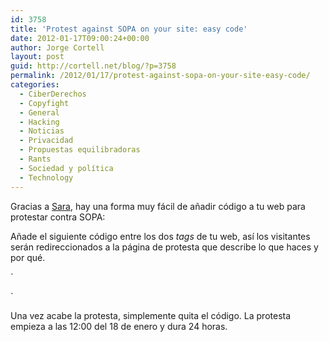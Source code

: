 ```yaml
---
id: 3758
title: 'Protest against SOPA on your site: easy code'
date: 2012-01-17T09:00:24+00:00
author: Jorge Cortell
layout: post
guid: http://cortell.net/blog/?p=3758
permalink: /2012/01/17/protest-against-sopa-on-your-site-easy-code/
categories:
  - CiberDerechos
  - Copyfight
  - General
  - Hacking
  - Noticias
  - Privacidad
  - Propuestas equilibradoras
  - Rants
  - Sociedad y polí­tica
  - Technology
---
```

Gracias a <a title="http://SaraJChipps.com/" href="http://SaraJChipps.com/" target="_blank">Sara</a>, hay una forma muy fácil de añadir código a tu web para protestar contra SOPA:
  
Añade el siguiente código entre los dos _tags_ <HEAD></HEAD> de tu web, así los visitantes serán redireccionados a la página de protesta que describe lo que haces y por qué.
  
`<br />
<script><br />
window.location = "http://protestsopa.org";<br />
</script>`

Una vez acabe la protesta, simplemente quita el código. La protesta empieza a las 12:00 del 18 de enero y dura 24 horas.